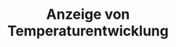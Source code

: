 ---
layout: article
title: Anzeige von Temperaturentwicklung
description: 
  - Dieses Template zeigt die Möglichkeit mit einem Kurvendiagramm die Entwicklung einer Temperatur anzuzeigen.
lang: de
weight: 650
isDraft: false
ref: Temperature_Visualization
category:
image: Temperature_Visualization_DE.png
download: Temperature_Visualization_DE.pbmx
overview_description:
overview_benefits:
overview_data_sources:
---
